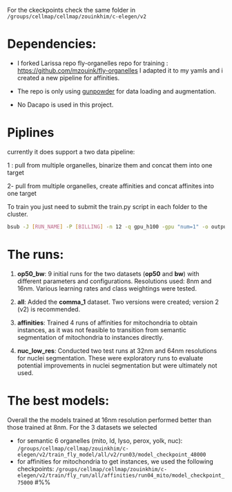 For the ckeckpoints check the same folder in `/groups/cellmap/cellmap/zouinkhim/c-elegen/v2`

# Dependencies:
- I forked Larissa repo fly-organelles repo for training : https://github.com/mzouink/fly-organelles
I adapted it to my yamls and i created a new pipeline for affinities.

- The repo is only using [gunpowder](https://github.com/funkey/gunpowder) for data loading and augmentation.

- No Dacapo is used in this project.

# Piplines
currently it does support a two data pipeline:

1 : pull from multiple organelles, binarize them and concat them into one target

2- pull from multiple organelles, create affinities and concat affinites into one target

To train you just need to submit the train.py script in each folder to the cluster.
```bash
bsub -J [RUN_NAME] -P [BILLING] -n 12 -q gpu_h100 -gpu "num=1" -o output.log -e error.log python train.py
```

# The runs: 
1. **op50_bw**: 9 initial runs for the two datasets (**op50** and **bw**) with different parameters and configurations. Resolutions used: 8nm and 16nm. Various learning rates and class weightings were tested.

2. **all**: Added the **comma_1** dataset. Two versions were created; version 2 (v2) is recommended.

3. **affinities**: Trained 4 runs of affinities for mitochondria to obtain instances, as it was not feasible to transition from semantic segmentation of mitochondria to instances directly.

4. **nuc_low_res**: Conducted two test runs at 32nm and 64nm resolutions for nuclei segmentation. These were exploratory runs to evaluate potential improvements in nuclei segmentation but were ultimately not used.





# The best models: 
Overall the the models trained at 16nm resolution performed better than those trained at 8nm.
For the 3 datasets we selected 
- for semantic 6 organelles (mito, ld, lyso, perox, yolk, nuc):
`/groups/cellmap/cellmap/zouinkhim/c-elegen/v2/train_fly_model/all/v2/run03/model_checkpoint_48000`
- for affinities for mitochondria to get instances, we used the following checkpoints:
`/groups/cellmap/cellmap/zouinkhim/c-elegen/v2/train/fly_run/all/affinities/run04_mito/model_checkpoint_75000`
#%%